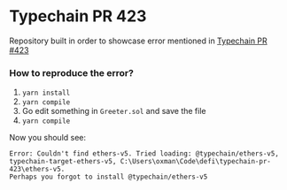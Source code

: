 # Typechain PR 423

Repository built in order to showcase error mentioned in [Typechain PR #423](https://github.com/ethereum-ts/TypeChain/issues/423)

### How to reproduce the error?

1. `yarn install`
1. `yarn compile`
1. Go edit something in `Greeter.sol` and save the file
1. `yarn compile`

Now you should see:
```
Error: Couldn't find ethers-v5. Tried loading: @typechain/ethers-v5, typechain-target-ethers-v5, C:\Users\oxman\Code\defi\typechain-pr-423\ethers-v5.
Perhaps you forgot to install @typechain/ethers-v5
```